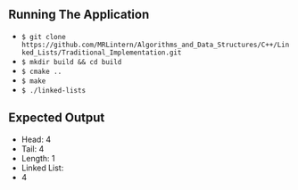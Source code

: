 ## Running The Application

* `$ git clone https://github.com/MRLintern/Algorithms_and_Data_Structures/C++/Linked_Lists/Traditional_Implementation.git`
* `$ mkdir build && cd build`
* `$ cmake ..`
* `$ make`
* `$ ./linked-lists`

## Expected Output

* Head: 4
* Tail: 4
* Length: 1
* Linked List:
* 4
